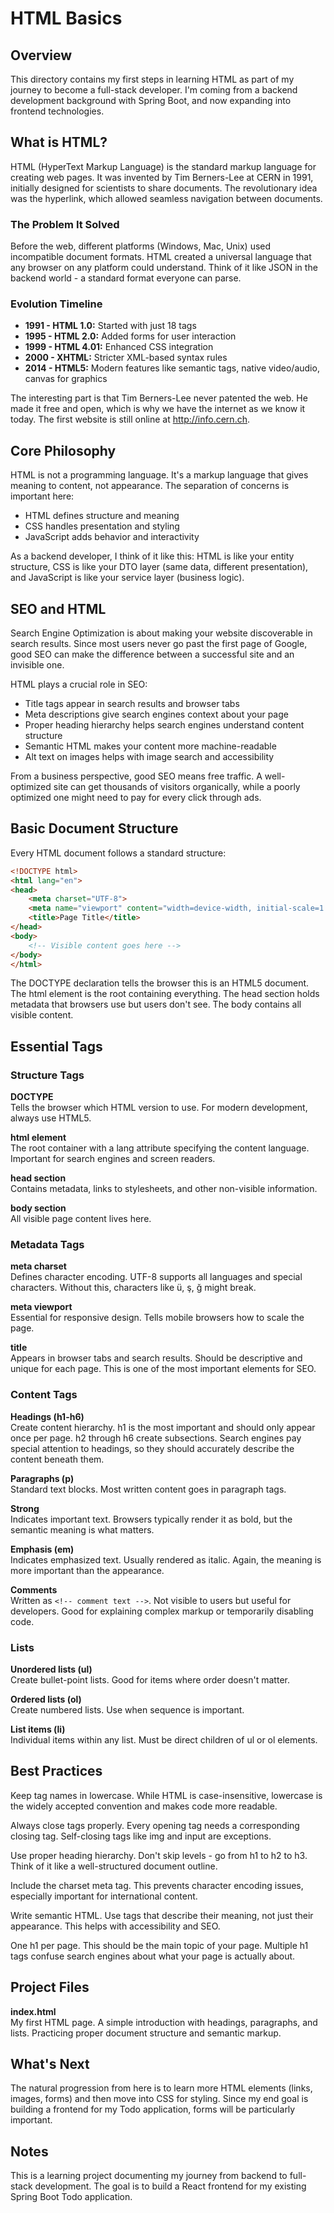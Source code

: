 # HTML Basics

## Overview

This directory contains my first steps in learning HTML as part of my journey to become a full-stack developer. I'm coming from a backend development background with Spring Boot, and now expanding into frontend technologies.

## What is HTML?

HTML (HyperText Markup Language) is the standard markup language for creating web pages. It was invented by Tim Berners-Lee at CERN in 1991, initially designed for scientists to share documents. The revolutionary idea was the hyperlink, which allowed seamless navigation between documents.

### The Problem It Solved

Before the web, different platforms (Windows, Mac, Unix) used incompatible document formats. HTML created a universal language that any browser on any platform could understand. Think of it like JSON in the backend world - a standard format everyone can parse.

### Evolution Timeline

- **1991 - HTML 1.0:** Started with just 18 tags
- **1995 - HTML 2.0:** Added forms for user interaction
- **1999 - HTML 4.01:** Enhanced CSS integration
- **2000 - XHTML:** Stricter XML-based syntax rules
- **2014 - HTML5:** Modern features like semantic tags, native video/audio, canvas for graphics

The interesting part is that Tim Berners-Lee never patented the web. He made it free and open, which is why we have the internet as we know it today. The first website is still online at http://info.cern.ch.

## Core Philosophy

HTML is not a programming language. It's a markup language that gives meaning to content, not appearance. The separation of concerns is important here:

- HTML defines structure and meaning
- CSS handles presentation and styling
- JavaScript adds behavior and interactivity

As a backend developer, I think of it like this: HTML is like your entity structure, CSS is like your DTO layer (same data, different presentation), and JavaScript is like your service layer (business logic).

## SEO and HTML

Search Engine Optimization is about making your website discoverable in search results. Since most users never go past the first page of Google, good SEO can make the difference between a successful site and an invisible one.

HTML plays a crucial role in SEO:

- Title tags appear in search results and browser tabs
- Meta descriptions give search engines context about your page
- Proper heading hierarchy helps search engines understand content structure
- Semantic HTML makes your content more machine-readable
- Alt text on images helps with image search and accessibility

From a business perspective, good SEO means free traffic. A well-optimized site can get thousands of visitors organically, while a poorly optimized one might need to pay for every click through ads.

## Basic Document Structure

Every HTML document follows a standard structure:

```html
<!DOCTYPE html>
<html lang="en">
<head>
    <meta charset="UTF-8">
    <meta name="viewport" content="width=device-width, initial-scale=1.0">
    <title>Page Title</title>
</head>
<body>
    <!-- Visible content goes here -->
</body>
</html>
```

The DOCTYPE declaration tells the browser this is an HTML5 document. The html element is the root containing everything. The head section holds metadata that browsers use but users don't see. The body contains all visible content.

## Essential Tags

### Structure Tags

**DOCTYPE**  
Tells the browser which HTML version to use. For modern development, always use HTML5.

**html element**  
The root container with a lang attribute specifying the content language. Important for search engines and screen readers.

**head section**  
Contains metadata, links to stylesheets, and other non-visible information.

**body section**  
All visible page content lives here.

### Metadata Tags

**meta charset**  
Defines character encoding. UTF-8 supports all languages and special characters. Without this, characters like ü, ş, ğ might break.

**meta viewport**  
Essential for responsive design. Tells mobile browsers how to scale the page.

**title**  
Appears in browser tabs and search results. Should be descriptive and unique for each page. This is one of the most important elements for SEO.

### Content Tags

**Headings (h1-h6)**  
Create content hierarchy. h1 is the most important and should only appear once per page. h2 through h6 create subsections. Search engines pay special attention to headings, so they should accurately describe the content beneath them.

**Paragraphs (p)**  
Standard text blocks. Most written content goes in paragraph tags.

**Strong**  
Indicates important text. Browsers typically render it as bold, but the semantic meaning is what matters.

**Emphasis (em)**  
Indicates emphasized text. Usually rendered as italic. Again, the meaning is more important than the appearance.

**Comments**  
Written as `<!-- comment text -->`. Not visible to users but useful for developers. Good for explaining complex markup or temporarily disabling code.

### Lists

**Unordered lists (ul)**  
Create bullet-point lists. Good for items where order doesn't matter.

**Ordered lists (ol)**  
Create numbered lists. Use when sequence is important.

**List items (li)**  
Individual items within any list. Must be direct children of ul or ol elements.

## Best Practices

Keep tag names in lowercase. While HTML is case-insensitive, lowercase is the widely accepted convention and makes code more readable.

Always close tags properly. Every opening tag needs a corresponding closing tag. Self-closing tags like img and input are exceptions.

Use proper heading hierarchy. Don't skip levels - go from h1 to h2 to h3. Think of it like a well-structured document outline.

Include the charset meta tag. This prevents character encoding issues, especially important for international content.

Write semantic HTML. Use tags that describe their meaning, not just their appearance. This helps with accessibility and SEO.

One h1 per page. This should be the main topic of your page. Multiple h1 tags confuse search engines about what your page is actually about.

## Project Files

**index.html**  
My first HTML page. A simple introduction with headings, paragraphs, and lists. Practicing proper document structure and semantic markup.

## What's Next

The natural progression from here is to learn more HTML elements (links, images, forms) and then move into CSS for styling. Since my end goal is building a frontend for my Todo application, forms will be particularly important.

## Notes

This is a learning project documenting my journey from backend to full-stack development. The goal is to build a React frontend for my existing Spring Boot Todo application.
